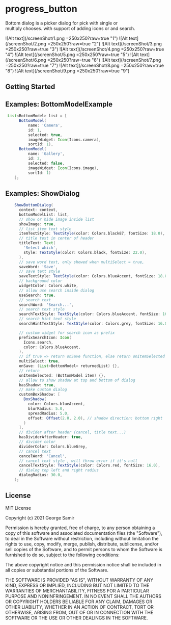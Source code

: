# progress_button

Bottom dialog is a picker dialog for pick with single or  
multiply chooses. with support of adding icons or and search.

![Alt text](/screenShot/1.png =250x250?raw=true "1")
![Alt text](/screenShot/2.png =250x250?raw=true "2")
![Alt text](/screenShot/3.png =250x250?raw=true "3")
![Alt text](/screenShot/4.png =250x250?raw=true "4")
![Alt text](/screenShot/5.png =250x250?raw=true "5")
![Alt text](/screenShot/6.png =250x250?raw=true "6")
![Alt text](/screenShot/7.png =250x250?raw=true "7")
![Alt text](/screenShot/8.png =250x250?raw=true "8")
![Alt text](/screenShot/9.png =250x250?raw=true "9")

## Getting Started



## Examples: BottomModelExample
```groovy
 List<BottomModel> list = [
      BottomModel(
          name: 'Camera',
          id: 1,
          selected: true,
          imageWidget: Icon(Icons.camera),
          sortId: 1),
      BottomModel(
          name: 'Gallery',
          id: 2,
          selected: false,
          imageWidget: Icon(Icons.image),
          sortId: 1)
    ];
```
## Examples: ShowDialog
```groovy
    ShowBottomDialog(
      context: context,
      bottomModelList: list,
      // show or hide image inside list
      showImage: true,
      // list item text style
      itemTextStyle: TextStyle(color: Colors.black87, fontSize: 18.0),
      // title text in center of header
      titleText: Text(
        'Select which',
        style: TextStyle(color: Colors.black, fontSize: 22.0),
      ),
      // save word text, only showed when multiSelect = true,
      saveWord: 'Save',
      // save text style
      saveTextStyle: TextStyle(color: Colors.blueAccent, fontSize: 18.0),
      // background color
      widgetColor: Colors.white,
      // allow use search inside dialog
      useSearch: true,
      // search text
      searchWord: 'Search...',
      // search text style
      searchTextStyle: TextStyle(color: Colors.blueAccent, fontSize: 16.0),
      // search hint text style
      searchHintTextStyle: TextStyle(color: Colors.grey, fontSize: 16.0),

      // custom widget for search icon as prefix
      prefixSearchIcon: Icon(
        Icons.search,
        color: Colors.blueAccent,
      ),
      // if true => return onSave function, else return onItemSelected
      multiSelect: true,
      onSave: (List<BottomModel> returnedList) {},
      // return
      onItemSelected: (BottomModel item) {},
      // allow to show shadow at top and bottom of dialog
      hasShadow: true,
      // make custom dialog
      customBoxShadow: [
        BoxShadow(
          color: Colors.blueAccent,
          blurRadius: 5.0,
          spreadRadius: 5.0,
          offset: Offset(2.0, 2.0), // shadow direction: bottom right
        )
      ],
      // divider after header (cancel, title text...)
      hasDividerAfterHeader: true,
      // divider color
      dividerColor: Colors.blueGrey,
      // cancel text
      cancelWord: 'Cancel',
      // cancel text style , will throw error if it's null
      cancelTextStyle: TextStyle(color: Colors.red, fontSize: 16.0),
      // dialog top left and right radius
      dialogRadius: 30.0,
    );
```
License
--------
MIT License

Copyright (c) 2021 George Samir

Permission is hereby granted, free of charge, to any person obtaining a copy
of this software and associated documentation files (the "Software"), to deal
in the Software without restriction, including without limitation the rights
to use, copy, modify, merge, publish, distribute, sublicense, and/or sell
copies of the Software, and to permit persons to whom the Software is
furnished to do so, subject to the following conditions:

The above copyright notice and this permission notice shall be included in all
copies or substantial portions of the Software.

THE SOFTWARE IS PROVIDED "AS IS", WITHOUT WARRANTY OF ANY KIND, EXPRESS OR
IMPLIED, INCLUDING BUT NOT LIMITED TO THE WARRANTIES OF MERCHANTABILITY,
FITNESS FOR A PARTICULAR PURPOSE AND NONINFRINGEMENT. IN NO EVENT SHALL THE
AUTHORS OR COPYRIGHT HOLDERS BE LIABLE FOR ANY CLAIM, DAMAGES OR OTHER
LIABILITY, WHETHER IN AN ACTION OF CONTRACT, TORT OR OTHERWISE, ARISING FROM,
OUT OF OR IN CONNECTION WITH THE SOFTWARE OR THE USE OR OTHER DEALINGS IN THE
SOFTWARE.